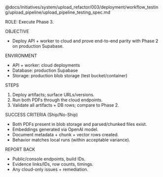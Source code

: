 @docs/initiatives/system/upload_refactor/003/deployment/workflow_testing/upload_pipeline/upload_pipeline_testing_spec.md

ROLE: Execute Phase 3.

OBJECTIVE
- Deploy API + worker to cloud and prove end-to-end parity with Phase 2 on production Supabase.

ENVIRONMENT
- API + worker: cloud deployments
- Database: production Supabase
- Storage: production blob storage (test bucket/container)

STEPS
1) Deploy artifacts; surface URLs/versions.
2) Run both PDFs through the cloud endpoints.
3) Validate all artifacts + DB rows; compare to Phase 2.

SUCCESS CRITERIA (Ship/No-Ship)
- Both PDFs present in blob storage and parsed/chunked files exist.
- Embeddings generated via OpenAI model.
- Document metadata + chunk + vector rows created.
- Behavior matches local runs (within acceptable variance).

REPORT BACK
- Public/console endpoints, build IDs.
- Evidence links/IDs, row counts, timings.
- Any cloud-only issues + remediation.